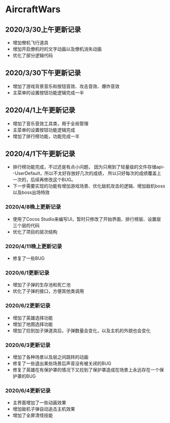 ﻿# AircraftWars
## 2020/3/30上午更新记录
+ 增加僚机飞行道具
+ 增加开启僚机时的文字动画以及僚机消失动画
+ 优化了部分逻辑代码

## 2020/3/30下午更新记录
+ 增加了游戏背景音乐和按钮音效、攻击音效、爆炸音效
+ 主菜单的设置按钮功能逻辑完成一半

## 2020/4/1上午更新记录
+ 增加了音乐音效工具类，用于全局管理
+ 主菜单的设置按钮功能逻辑完成
+ 增加了排行榜功能，功能完成一半

## 2020/4/1下午更新记录
+ 排行榜功能完成，不过还是有点小问题，
	因为只用到了轻量级的文件存储api--UserDefault，所以不太好存放好几次的成绩，
	所以只好每次的成绩覆盖上一次的，后续再修改这个BUG。
+ 下一步需要实现的功能有增加游戏场景、优化敌机攻击的逻辑、增加敌机boss以及boss出场特效

### 2020/4/8晚上更新记录
+ 使用了Cocos Studio来编写UI，暂时只修改了开始界面、排行榜层、设置层三个层的代码
+ 优化了项目的层次结构

### 2020/4/11晚上更新记录
+ 修复了一些BUG

### 2020/6/1更新记录
+ 增加了子弹的生存池和死亡池
+ 优化了子弹的接口，方便其他类调用

### 2020/6/2更新记录
+ 增加了英雄选择功能
+ 增加了地图选择功能
+ 增加了捡到加子弹道具后，子弹数量会变化，以及主机的外貌也会变化

### 2020/6/3更新记录
+ 增加了各种场景以及层之间跳转的动画
+ 修复了一些退出某些场景后声音没有被关闭的BUG
+ 修复了英雄在有保护罩的情况下又捡到了保护罩造成在场景上永远存在一个保护罩的BUG

### 2020/6/4更新记录
+ 主界面增加了一些动画效果
+ 增加敌机子弹自动追击主机效果
+ 增加了全屏清怪技能